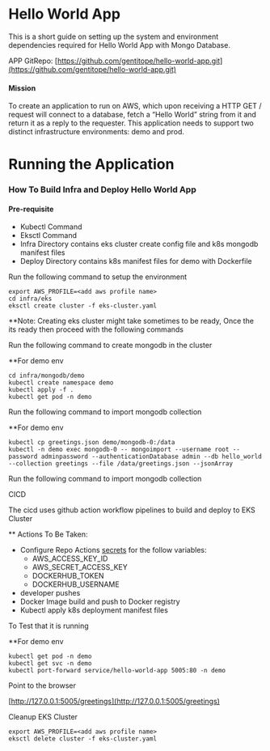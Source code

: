 
# Hello World App

This is a short guide on setting up the system and environment dependencies
required for Hello World App with Mongo Database.

APP GitRepo: [https://github.com/gentitope/hello-world-app.git](https://github.com/gentitope/hello-world-app.git)

#### **Mission**

To create an application to run on AWS, which upon receiving a HTTP GET /
request will connect to a database, fetch a “Hello World” string from it and return it as a reply to
the requester. This application needs to support two distinct infrastructure environments: demo and
prod.


# Running the Application

### How To Build Infra and Deploy Hello World App

#### Pre-requisite
* Kubectl Command
* Eksctl Command
* Infra Directory contains eks cluster create config file and k8s mongodb manifest files
* Deploy Directory contains k8s manifest files for demo with Dockerfile


Run the following command to setup the environment
```
export AWS_PROFILE=<add aws profile name>
cd infra/eks
eksctl create cluster -f eks-cluster.yaml
```
**Note: Creating eks cluster might take sometimes to be ready, Once the its ready then proceed with the following commands

Run the following command to create mongodb in the cluster

**For demo env
```
cd infra/mongodb/demo
kubectl create namespace demo
kubectl apply -f .
kubectl get pod -n demo
```

Run the following command to import mongodb collection

**For demo env
```
kubectl cp greetings.json demo/mongodb-0:/data
kubectl -n demo exec mongodb-0 -- mongoimport --username root --password adminpassword --authenticationDatabase admin --db hello_world --collection greetings --file /data/greetings.json --jsonArray
```

Run the following command to import mongodb collection


CICD

The cicd uses github action workflow pipelines to build and deploy to EKS Cluster

** Actions To Be Taken:
  * Configure Repo Actions [secrets](https://github.com/gentitope/hello-world-app/settings/secrets/actions) for the follow variables: 
    - AWS_ACCESS_KEY_ID
    - AWS_SECRET_ACCESS_KEY
    - DOCKERHUB_TOKEN
    - DOCKERHUB_USERNAME
  * developer pushes
  * Docker Image build and push to Docker registry
  * Kubectl apply k8s deployment manifest files

To Test that it is running

**For demo env

```
kubectl get pod -n demo
kubectl get svc -n demo
kubectl port-forward service/hello-world-app 5005:80 -n demo
```

Point to the browser

[http://127.0.0.1:5005/greetings](http://127.0.0.1:5005/greetings)

Cleanup EKS Cluster

```
export AWS_PROFILE=<add aws profile name>
eksctl delete cluster -f eks-cluster.yaml
```